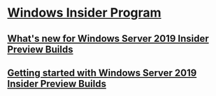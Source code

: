 # [Windows Insider Program](index.md)
## [What's new for Windows Server 2019 Insider Preview Builds](server/Whats-new-wip-at-work.md)
## [Getting started with Windows Server 2019 Insider Preview Builds](server/Get-started-wip-at-work.md)
